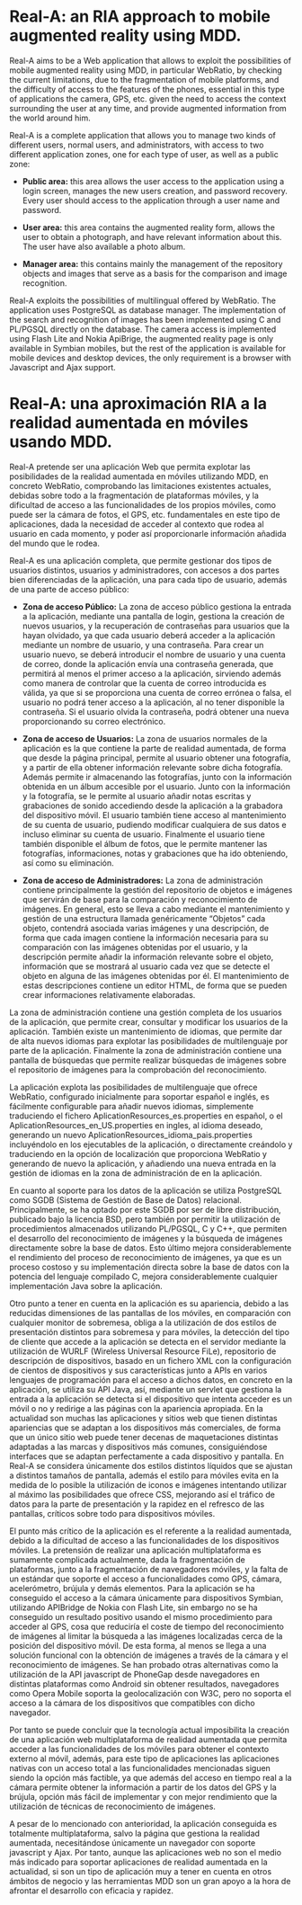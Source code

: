 # Real-A: an RIA approach to mobile augmented reality using MDD. #

Real-A aims to be a Web application that allows to exploit the possibilities of mobile augmented reality using MDD, in particular WebRatio, by checking the current limitations, due to the fragmentation of mobile platforms, and the difficulty of access to the features of the phones, essential in this type of applications the camera, GPS, etc. given the need to access the context surrounding the user at any time, and provide augmented information from the world around him.

Real-A is a complete application that allows you to manage two kinds of different users, normal users, and administrators, with access to two different application zones, one for each type of user, as well as a public zone:

  * **Public area:** this area allows the user access to the application using a login screen, manages the new users creation, and password recovery. Every user should access to the application through a user name and password.

  * **User area:** this area contains the augmented reality form, allows the user to obtain a photograph, and have relevant information about this. The user have also available a photo album.

  * **Manager area:** this contains mainly the management of the repository objects and images that serve as a basis for the comparison and image recognition.

Real-A exploits the possibilities of multilingual offered by WebRatio.
The application uses PostgreSQL as database manager. The implementation of the search and recognition of images has been implemented using C and PL/PGSQL directly on the database.
The camera access is implemented using Flash Lite and Nokia ApiBrige, the augmented reality page is only available in Symbian mobiles, but the rest of the application is available for mobile devices and desktop devices, the only requirement is a browser with Javascript and Ajax support.


# Real-A: una aproximación RIA a la realidad aumentada en móviles usando MDD. #
Real-A pretende ser una aplicación Web que permita explotar las posibilidades de la realidad aumentada en móviles utilizando MDD, en concreto WebRatio, comprobando las limitaciones existentes actuales, debidas sobre todo a la fragmentación de plataformas móviles, y la dificultad de acceso a las funcionalidades de los propios móviles, como puede ser la cámara de fotos, el GPS, etc. fundamentales en este tipo de aplicaciones, dada la necesidad de acceder al contexto que rodea al usuario en cada momento, y poder así proporcionarle información añadida del mundo que le rodea.

Real-A es una aplicación completa, que permite gestionar dos tipos de usuarios distintos, usuarios y administradores, con accesos a dos partes bien diferenciadas de la aplicación, una para cada tipo de usuario, además de una parte de acceso público:
  * **Zona de acceso Público:** La zona de acceso público gestiona la entrada a la aplicación, mediante una pantalla de login, gestiona la creación de nuevos usuarios, y la recuperación de contraseñas para usuarios que la hayan olvidado, ya que cada usuario deberá acceder a la aplicación mediante un nombre de usuario, y una contraseña. Para crear un usuario nuevo, se deberá introducir el nombre de usuario y una cuenta de correo, donde la aplicación envía una contraseña generada, que permitirá al menos el primer acceso a la aplicación, sirviendo además como manera de controlar que la cuenta de correo introducida es válida, ya que si se proporciona una cuenta de correo errónea o falsa, el usuario no podrá tener acceso a la aplicación, al no tener disponible la contraseña. Si el usuario olvida la contraseña, podrá obtener una nueva proporcionando su correo electrónico.

  * **Zona de acceso de Usuarios:** La zona de usuarios normales de la aplicación es la que contiene la parte de realidad aumentada, de forma que desde la página principal, permite al usuario obtener una fotografía, y a partir de ella obtener información relevante sobre dicha fotografía. Además permite ir almacenando las fotografías, junto con la información obtenida en un álbum accesible por el usuario. Junto con la información y la fotografía, se le permite al usuario añadir notas escritas y grabaciones de sonido accediendo desde la aplicación a la grabadora del dispositivo móvil. El usuario también tiene acceso al mantenimiento de su cuenta de usuario, pudiendo modificar cualquiera de sus datos e incluso eliminar su cuenta de usuario. Finalmente el usuario tiene también disponible el álbum de fotos, que le permite mantener las fotografías, informaciones, notas y grabaciones que ha ido obteniendo, así como su eliminación.

  * **Zona de acceso de Administradores:** La zona de administración contiene principalmente la gestión del repositorio de objetos e imágenes que servirán de base para la comparación y reconocimiento de imágenes. En general, esto se lleva a cabo mediante el mantenimiento y gestión de una estructura llamada genéricamente “Objetos” cada objeto, contendrá asociada varias imágenes y una descripción, de forma que cada imagen contiene la información necesaria para su comparación con las imágenes obtenidas por el usuario, y la descripción permite añadir la información relevante sobre el objeto, información que se mostrará al usuario cada vez que se detecte el objeto en alguna de las imágenes obtenidas por él. El mantenimiento de estas descripciones contiene un editor HTML, de forma que se pueden crear informaciones relativamente elaboradas.

La zona de administración contiene una gestión completa de los usuarios de la aplicación, que permite crear, consultar y modificar los usuarios de la aplicación. También existe un mantenimiento de idiomas, que permite dar de alta nuevos idiomas para explotar las posibilidades de multilenguaje por parte de la aplicación. Finalmente la zona de administración contiene una pantalla de búsquedas que permite realizar búsquedas de imágenes sobre el repositorio de imágenes para la comprobación del reconocimiento.

La aplicación explota las posibilidades de multilenguaje que ofrece WebRatio, configurado inicialmente para soportar español e inglés, es fácilmente configurable para añadir nuevos idiomas, simplemente traduciendo el fichero AplicationResources\_es.properties en español, o el AplicationResources\_en\_US.properties en ingles, al idioma deseado, generando un nuevo AplicationResources\_idioma\_pais.properties incluyéndolo en los ejecutables de la aplicación, o directamente creándolo y traduciendo en la opción de localización que proporciona WebRatio y generando de nuevo la aplicación, y añadiendo una nueva entrada en la gestión de idiomas en la zona de administración de en la aplicación.

En cuanto al soporte para los datos de la aplicación se utiliza PostgreSQL como SGDB (Sistema de Gestión de Base de Datos) relacional. Principalmente, se ha optado por este SGDB por ser de libre distribución, publicado bajo la licencia BSD, pero también por permitir la utilización de procedimientos almacenados utilizando PL/PGSQL, C y C++, que permiten el desarrollo del reconocimiento de imágenes y la búsqueda de imágenes directamente sobre la base de datos. Esto último mejora considerablemente el rendimiento del proceso de reconocimiento de imágenes, ya que es un proceso costoso y su implementación directa sobre la base de datos con la potencia del lenguaje compilado C, mejora considerablemente cualquier implementación Java sobre la aplicación.

Otro punto a tener en cuenta en la aplicación es su apariencia, debido a las reducidas dimensiones de las pantallas de los móviles, en comparación con cualquier monitor de sobremesa, obliga a la utilización de dos estilos de presentación distintos para sobremesa y para móviles, la detección del tipo de cliente que accede a la aplicación se detecta en el servidor mediante la utilización de WURLF (Wireless Universal Resource FiLe), repositorio de descripción de dispositivos, basado en un fichero XML con la configuración de cientos de dispositivos y sus características junto a APIs en varios lenguajes de programación para el acceso a dichos datos, en concreto en la aplicación, se utiliza su API Java, así, mediante un servlet que gestiona la entrada a la aplicación se detecta si el dispositivo que intenta acceder es un móvil o no y redirige a las páginas con la apariencia apropiada. En la actualidad son muchas las aplicaciones y sitios web que tienen distintas apariencias que se adaptan a los dispositivos más comerciales, de forma que un único sitio web puede tener decenas de maquetaciones distintas adaptadas a las marcas y dispositivos más comunes, consiguiéndose interfaces que se adaptan perfectamente a cada dispositivo y pantalla. En Real-A se considera únicamente dos estilos distintos líquidos que se ajustan a distintos tamaños de pantalla, además el estilo para móviles evita en la medida de lo posible la utilización de iconos e imágenes intentando utilizar al máximo las posibilidades que ofrece CSS, mejorando así el tráfico de datos para la parte de presentación y la rapidez en el refresco de las pantallas, críticos sobre todo para dispositivos móviles.

El punto más crítico de la aplicación es el referente a la realidad aumentada, debido a la dificultad de acceso a las funcionalidades de los dispositivos móviles. La pretensión de realizar una aplicación multiplataforma es sumamente complicada actualmente, dada la fragmentación de plataformas, junto a la fragmentación de navegadores móviles, y la falta de un estándar que soporte el acceso a funcionalidades como GPS, cámara, acelerómetro, brújula y demás elementos. Para la aplicación se ha conseguido el acceso a la cámara únicamente para dispositivos Symbian, utilizando APIBridge de Nokia con Flash Lite, sin embargo no se ha conseguido un resultado positivo usando el mismo procedimiento para acceder al GPS, cosa que reduciría el coste de tiempo del reconocimiento de imágenes al limitar la búsqueda a las imágenes localizadas cerca de la posición del dispositivo móvil. De esta forma, al menos se llega a una solución funcional con la obtención de imágenes a través de la cámara y el reconocimiento de imágenes. Se han probado otras alternativas como la utilización de la API javascript de PhoneGap desde navegadores en distintas plataformas como Android sin obtener resultados, navegadores como Opera Mobile soporta la geolocalización con W3C, pero no soporta el acceso a la cámara de los dispositivos que compatibles con dicho navegador.

Por tanto se puede concluir que la tecnología actual imposibilita la creación de una aplicación web multiplataforma de realidad aumentada que permita acceder a las funcionalidades de los móviles para obtener el contexto externo al móvil, además, para este tipo de aplicaciones las aplicaciones nativas con un acceso total a las funcionalidades mencionadas siguen siendo la opción más factible, ya que además del acceso en tiempo real a la cámara permite obtener la información a partir de los datos del GPS y la brújula, opción más fácil de implementar y con mejor rendimiento que la utilización de técnicas de reconocimiento de imágenes.

A pesar de lo mencionado con anterioridad, la aplicación conseguida es totalmente multiplataforma, salvo la página que gestiona la realidad aumentada, necesitándose únicamente un navegador con soporte javascript y Ajax. Por tanto, aunque las aplicaciones web no son el medio más indicado para soportar aplicaciones de realidad aumentada en la actualidad, si son un tipo de aplicación muy a tener en cuenta en otros ámbitos de negocio y las herramientas MDD son un gran apoyo a la hora de afrontar el desarrollo con eficacia y rapidez.